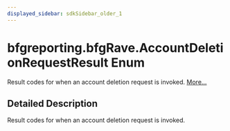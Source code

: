 ```yaml
---
displayed_sidebar: sdkSidebar_older_1
---
```

# bfgreporting.bfgRave.AccountDeletionRequestResult Enum 

<div class="contents">Result codes for when an account deletion request is invoked.    <a href="enumcom_1_1bigfishgames_1_1bfglib_1_1bfgreporting_1_1bfg_rave_1_1_account_deletion_request_result.html#details">More...</a><a name="details" id="details"></a><h2 class="groupheader">Detailed Description</h2><div class="textblock">Result codes for when an account deletion request is invoked. </div></div> 
